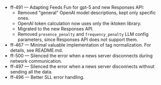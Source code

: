 
- ff-491 — Adapting Feeds Fun for gpt-5 and new Responses API:
  - Removed "general" OpenAI model descriptions, kept only specific ones.
  - OpenAI token calculation now uses only the iktoken library.
  - Migrated to the new Responses API.
  - Removed `presence_penalty` and `frequency_penalty` LLM config parameters, since Responses API does not support them.
- ff-467 — Minimal valuable implementation of tag normalization. For details, see README.md.
- ff-500 — Silenced the error when a news server disconnects during network communication.
- ff-497 — Silenced the error when a news server disconnects without sending all the data.
- ff-496 — Better SLL error handling.
